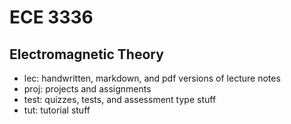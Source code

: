 
# ECE 3336
Electromagnetic Theory
----
- lec: handwritten, markdown, and pdf versions of lecture notes
- proj: projects and assignments
- test: quizzes, tests, and assessment type stuff
- tut: tutorial stuff
